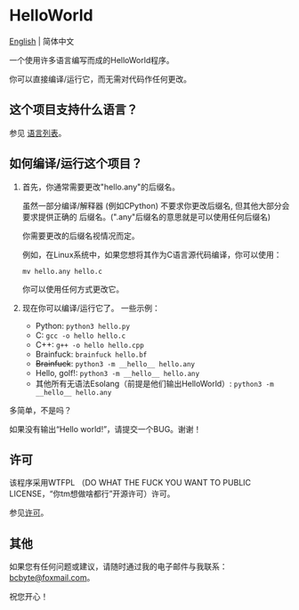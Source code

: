 # HelloWorld

[English](../README.md) | 简体中文

一个使用许多语言编写而成的HelloWorld程序。

你可以直接编译/运行它，而无需对代码作任何更改。

## 这个项目支持什么语言？
参见 [语言列表](./LANGUAGES.md)。

## 如何编译/运行这个项目？
1. 首先，你通常需要更改"hello.any"的后缀名。

    虽然一部分编译/解释器 (例如CPython) 不要求你更改后缀名, 但其他大部分会要求提供正确的
    后缀名。(".any"后缀名的意思就是可以使用任何后缀名)

    你需要更改的后缀名视情况而定。

    例如，在Linux系统中，如果您想将其作为C语言源代码编译，你可以使用：
    ```
    mv hello.any hello.c
    ```
    你可以使用任何方式更改它。

2. 现在你可以编译/运行它了。
    一些示例：

    - Python: `python3 hello.py`
    - C: `gcc -o hello hello.c`
    - C++: `g++ -o hello hello.cpp`
    - Brainfuck: `brainfuck hello.bf`
    - ~~Brainfuck~~: `python3 -m __hello__ hello.any`
    - Hello, golf!: `python3 -m __hello__ hello.any`
    - 其他所有无语法Esolang（前提是他们输出HelloWorld）: `python3 -m __hello__ hello.any`

多简单，不是吗？

如果没有输出“Hello world!”，请提交一个BUG。谢谢！

## 许可
该程序采用WTFPL
（DO WHAT THE FUCK YOU WANT TO PUBLIC LICENSE，“你tm想做啥都行”开源许可）许可。

参见[许可](./LICENSE)。

## 其他
如果您有任何问题或建议，请随时通过我的电子邮件与我联系：bcbyte@foxmail.com。

祝您开心！
